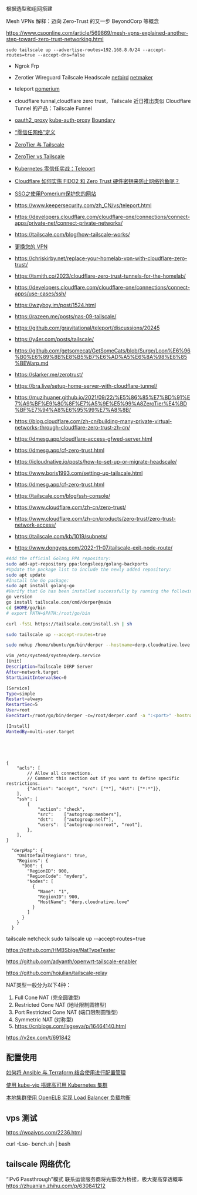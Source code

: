   根据选型和组网搭建

  Mesh VPNs 解释：迈向 Zero-Trust 的又一步 BeyondCorp 等概念

  https://www.csoonline.com/article/569869/mesh-vpns-explained-another-step-toward-zero-trust-networking.html





  ```
sudo tailscale up --advertise-routes=192.168.8.0/24 --accept-routes=true --accept-dns=false
```
- Ngrok Frp 
- Zerotier Wireguard Tailscale Headscale  [netbird](https://netbird.io/) [netmaker](https://www.netmaker.io/)
- teleport [pomerium](https://github.com/pomerium/pomerium) 
- cloudflare tunnal,cloudflare zero trust，Tailscale 近日推出类似 Cloudflare Tunnel 的产品：Tailscale Funnel
- [oauth2_proxy](https://github.com/bitly/oauth2_proxy) [kube-auth-proxy](https://github.com/jwalton/kube-auth-proxy)
[Boundary ](https://portal.cloud.hashicorp.com/services/boundary)



- [“零信任网络”定义](https://tailscale.com/kb/1123/zero-trust/)
- [ZeroTier 与 Tailscale](https://tailscale.com/compare/zerotier/) 
- [ZeroTier vs Tailscale](https://www.e2encrypted.com/posts/tailscale-vs-zerotier-comprehensive-comparison/)
- [Kubernetes 零信任实战：Teleport](https://pandaychen.github.io/2020/11/20/HOW-TO-HACK-KUBECTL-EXEC-IN-KUBERNETES/)
- [Cloudflare 如何实施 FIDO2 和 Zero Trust 硬件密钥来防止网络钓鱼呢？](https://blog.cloudflare.com/zh-cn/how-cloudflare-implemented-fido2-and-zero-trust-zh-cn/)
- [SSO之使用Pomerium保护您的网站](http://www.lishuai.fun/2022/06/15/pomerium/#/%E8%AE%A4%E8%AF%81%E6%B5%81%E7%A8%8B)
- https://www.keepersecurity.com/zh_CN/vs/teleport.html
- https://developers.cloudflare.com/cloudflare-one/connections/connect-apps/private-net/connect-private-networks/
- https://tailscale.com/blog/how-tailscale-works/
- [更换您的 VPN](https://developers.cloudflare.com/learning-paths/replace-vpn/) 
- https://chriskirby.net/replace-your-homelab-vpn-with-cloudflare-zero-trust/
- https://tsmith.co/2023/cloudflare-zero-trust-tunnels-for-the-homelab/
- https://developers.cloudflare.com/cloudflare-one/connections/connect-apps/use-cases/ssh/
- https://wzyboy.im/post/1524.html
- https://razeen.me/posts/nas-09-tailscale/
- https://github.com/gravitational/teleport/discussions/20245
- https://y4er.com/posts/tailscale/
- https://github.com/getsomecat/GetSomeCats/blob/Surge/Loon%E6%96%B0%E6%89%8B%E8%B5%B7%E6%AD%A5%E6%8A%98%E8%85%BEWarp.md
- https://slarker.me/zerotrust/
- https://bra.live/setup-home-server-with-cloudflare-tunnel/
- https://muzihuaner.github.io/2021/09/22/%E5%86%85%E7%BD%91%E7%A9%BF%E9%80%8F%E7%A5%9E%E5%99%A8ZeroTier%E4%BD%BF%E7%94%A8%E6%95%99%E7%A8%8B/
- https://blog.cloudflare.com/zh-cn/building-many-private-virtual-networks-through-cloudflare-zero-trust-zh-cn/
- https://dmesg.app/cloudflare-access-gfwed-server.html
- https://dmesg.app/cf-zero-trust.html
- https://icloudnative.io/posts/how-to-set-up-or-migrate-headscale/
- https://www.boris1993.com/setting-up-tailscale.html
- https://dmesg.app/cf-zero-trust.html
- https://tailscale.com/blog/ssh-console/
- https://www.cloudflare.com/zh-cn/zero-trust/
- https://www.cloudflare.com/zh-cn/products/zero-trust/zero-trust-network-access/
- https://tailscale.com/kb/1019/subnets/
- https://www.dongvps.com/2022-11-07/tailscale-exit-node-route/






```bash
#Add the official Golang PPA repository:
sudo add-apt-repository ppa:longsleep/golang-backports
#Update the package list to include the newly added repository:
sudo apt update
#Install the Go package:
sudo apt install golang-go
#Verify that Go has been installed successfully by running the following command:
go version
go install tailscale.com/cmd/derper@main
cd $HOME/go/bin 
# export PATH=$PATH:/root/go/bin

curl -fsSL https://tailscale.com/install.sh | sh

sudo tailscale up --accept-routes=true

sudo nohup /home/ubuntu/go/bin/derper --hostname=derp.cloudnative.love --verify-clients &

vim /etc/systemd/system/derp.service
[Unit]
Description=Tailscale DERP Server
After=network.target
StartLimitIntervalSec=0

[Service]
Type=simple
Restart=always
RestartSec=5
User=root
ExecStart=/root/go/bin/derper -c=/root/derper.conf -a ":<port>" -hostname "<domain>" --stun

[Install]
WantedBy=multi-user.target
```

```




{
	"acls": [
		// Allow all connections.
		// Comment this section out if you want to define specific restrictions.
		{"action": "accept", "src": ["*"], "dst": ["*:*"]},
	],
	"ssh": [
		{
			"action": "check",
			"src":    ["autogroup:members"],
			"dst":    ["autogroup:self"],
			"users":  ["autogroup:nonroot", "root"],
		},
	],
}

  "derpMap": {
    "OmitDefaultRegions": true,
    "Regions": {
      "900": {
        "RegionID": 900,
        "RegionCode": "myderp",
        "Nodes": [
          {
            "Name": "1",
            "RegionID": 900,
            "HostName": "derp.cloudnative.love"
          }
        ]
      }
    }
  }

```
tailscale netcheck
sudo tailscale up --accept-routes=true

https://github.com/HMBSbige/NatTypeTester

https://github.com/adyanth/openwrt-tailscale-enabler

https://github.com/hojulian/tailscale-relay

NAT类型一般分为以下4种：
1. Full Cone NAT (完全圆锥型)
2. Restricted Cone NAT (地址限制圆锥型)
3. Port Restricted Cone NAT (端口限制圆锥型)
4. Symmetric NAT (对称型)
5. https://cnblogs.com/lsgxeva/p/16464140.html



https://v2ex.com/t/691842



## 配置使用
[如何将 Ansible 与 Terraform 结合使用进行配置管理](https://www.digitalocean.com/community/tutorials/how-to-use-ansible-with-terraform-for-configuration-management)

[使用 kube-vip 搭建高可用 Kubernetes 集群](https://www.qikqiak.com/post/use-kube-vip-ha-k8s-lb/)

[本地集群使用 OpenELB 实现 Load Balancer 负载均衡](https://www.qikqiak.com/post/openelb/)

## vps 测试
https://woaivps.com/2236.html

curl -Lso- bench.sh | bash


## tailscale 网络优化
“IPv6 Passthrough”模式
联系运营服务商将光猫改为桥接，极大提高穿透概率
https://zhuanlan.zhihu.com/p/630841212

